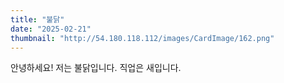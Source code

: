 ```yaml
---
title: "불닭"
date: "2025-02-21"
thumbnail: "http://54.180.118.112/images/CardImage/162.png"
---
```


안녕하세요! 저는 불닭입니다. 직업은 새입니다.

